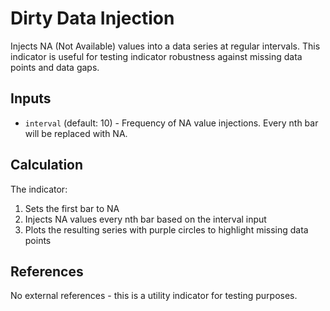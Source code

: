 # Dirty Data Injection

Injects NA (Not Available) values into a data series at regular intervals. This indicator is useful for testing indicator robustness against missing data points and data gaps.

## Inputs

- `interval` (default: 10) - Frequency of NA value injections. Every nth bar will be replaced with NA.

## Calculation

The indicator:
1. Sets the first bar to NA
2. Injects NA values every nth bar based on the interval input
3. Plots the resulting series with purple circles to highlight missing data points

## References

No external references - this is a utility indicator for testing purposes.
